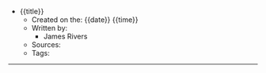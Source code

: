 - {{title}}
	- Created on the: {{date}} {{time}}
	- Written by:
		- James Rivers
	- Sources: 
	- Tags: 
---
